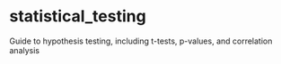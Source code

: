# statistical_testing
Guide to hypothesis testing, including t-tests, p-values, and correlation analysis
